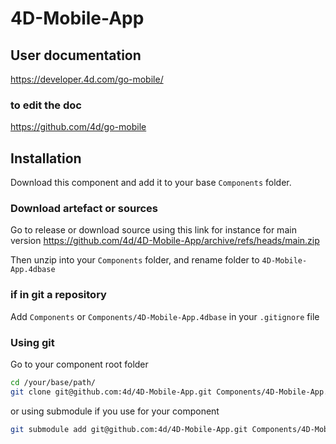 # 4D-Mobile-App

## User documentation

https://developer.4d.com/go-mobile/

### to edit the doc

https://github.com/4d/go-mobile

## Installation

Download this component and add it to your base `Components` folder.

### Download artefact or sources

Go to release or download source using this link for instance for main version https://github.com/4d/4D-Mobile-App/archive/refs/heads/main.zip

Then unzip into your `Components` folder, and rename folder to `4D-Mobile-App.4dbase`

### if in git a repository

Add `Components` or `Components/4D-Mobile-App.4dbase` in your `.gitignore` file

### Using git

Go to your component root folder

```bash
cd /your/base/path/
git clone git@github.com:4d/4D-Mobile-App.git Components/4D-Mobile-App.4dbase
```
or using submodule if you use for your component

```bash
git submodule add git@github.com:4d/4D-Mobile-App.git Components/4D-Mobile-App.4dbase
```
